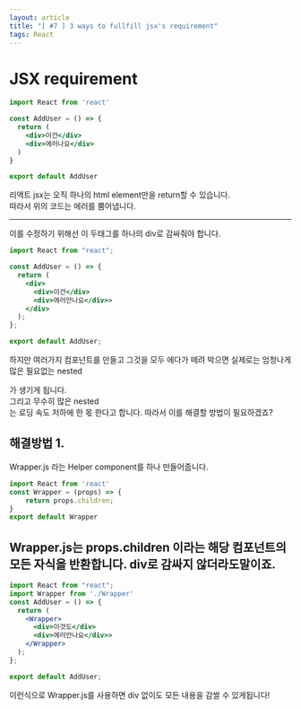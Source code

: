 ```yaml
---
layout: article
title: "[ #7 ] 3 ways to fullfill jsx's requirement"
tags: React
---
```


# JSX requirement

~~~jsx
import React from 'react'

const AddUser = () => {
  return (
    <div>이건</div>
    <div>에러나요</div>
  )
}

export default AddUser
~~~

리액트 jsx는 오직 하나의 html element만을 return할 수 있습니다. <br> 
따라서 위의 코드는 에러를 뿜어냅니다.

---

이를 수정하기 위해선 이 두태그를 하나의 div로 감싸줘야 합니다.

~~~jsx
import React from "react";

const AddUser = () => {
  return (
    <div>
      <div>이건</div>
      <div>에러안나요</div>>
    </div>
  );
};

export default AddUser;
~~~

하지만 여러가지 컴포넌트를 만들고 그것을 모두 <App> 에다가
떼려 박으면 실제로는 엄청나게 많은 필요없는 nested <div> 가 생기게 됩니다. <br>
그리고 무수히 많은 nested <div> 는 로딩 속도 저하에 한 몫 한다고 합니다. 따라서 이를 해결할 방법이 필요하겠죠?

## 해결방법 1.

Wrapper.js 라는 Helper component를 하나 만들어줍니다.
~~~jsx
import React from 'react'
const Wrapper = (props) => {
    return props.children;
}
export default Wrapper
~~~
Wrapper.js는 props.children 이라는 해당 컴포넌트의 모든 자식을 반환합니다. div로 감싸지 않더라도말이죠.
---

~~~jsx
import React from "react";
import Wrapper from './Wrapper'
const AddUser = () => {
  return (
    <Wrapper>
      <div>이것도</div>
      <div>에러안나요</div>>
    </Wrapper>
  );
};

export default AddUser;
~~~

이런식으로 Wrapper.js를 사용하면 div 없이도 모든 내용을 감쌀 수 있게됩니다! 